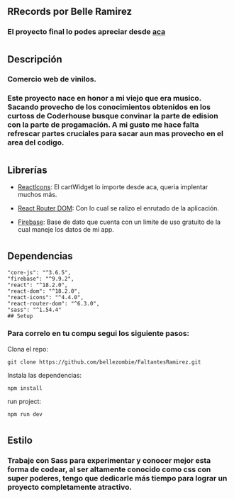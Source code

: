## RRecords por Belle Ramirez

### El proyecto final lo podes apreciar desde [aca](https://rrecords-store.web.app/category/Hardcore)

#

## Descripción

### Comercio web de vinilos.

### Este proyecto nace en honor a mi viejo que era musico. Sacando provecho de los conocimientos obtenidos en los curtoss de Coderhouse busque convinar la parte de edision con la parte de progamación. A mi gusto me hace falta refrescar partes cruciales para sacar aun mas provecho en el area del codigo.

#



## Librerías

- [ReactIcons](https://react-icons.github.io/react-icons/): El cartWidget lo importe desde aca, queria implentar muchos más.

- [React Router DOM](https://reactrouter.com/web/guides/quick-start): Con lo cual se ralizo el enrutado de la aplicación.

- [Firebase](https://firebase.google.com/): Base de dato que cuenta con un limite de uso gratuito de la cual maneje los datos de mi app.
#
## Dependencias
    "core-js": "^3.6.5",
    "firebase": "^9.9.2",
    "react": "^18.2.0",
    "react-dom": "^18.2.0",
    "react-icons": "^4.4.0",
    "react-router-dom": "^6.3.0",
    "sass": "^1.54.4"
    ## Setup



### Para correlo en tu compu segui los siguiente pasos:

Clona el repo:

```
git clone https://github.com/bellezombie/FaltantesRamirez.git
```

Instala las dependencias:

```
npm install
```

run project:

```
npm run dev
```
#

## Estilo

### Trabaje con Sass para experimentar y conocer mejor esta forma de codear, al ser altamente conocido como css con super poderes, tengo que dedicarle más tiempo para lograr un proyecto completamente atractivo.